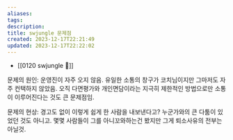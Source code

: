 ```yaml
---
aliases: 
tags: 
description:
title: swjungle 문제점
created: 2023-12-17T22:21:49
updated: 2023-12-17T22:22:02
---
```

- [[0120 swjungle 🤖]]

문제의 원인: 운영진이 자주 오지 않음. 유일한 소통의 창구가 코치님이지만 그마저도 자주 컨택하지 않았음. 오직 다면평가와 개인면담이라는 지극히 제한적인 방법으로만 소통이 이루어진다는 것도 큰 문제점임.  
  
문제의 현상: 경고도 없이 이렇게 쉽게 한 사람을 내보낸다고? 누군가와의 큰 다툼이 있었던 것도 아니고. 몇몇 사람들이 그를 아니꼬와하는건 봤지만 그게 퇴소사유의 전부는 아닐것.
